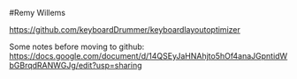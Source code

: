 #Remy Willems

https://github.com/keyboardDrummer/keyboardlayoutoptimizer

Some notes before moving to github: https://docs.google.com/document/d/14QSEyJaHNAhjto5hOf4anaJGpntidWbGBrqdRANWGJg/edit?usp=sharing